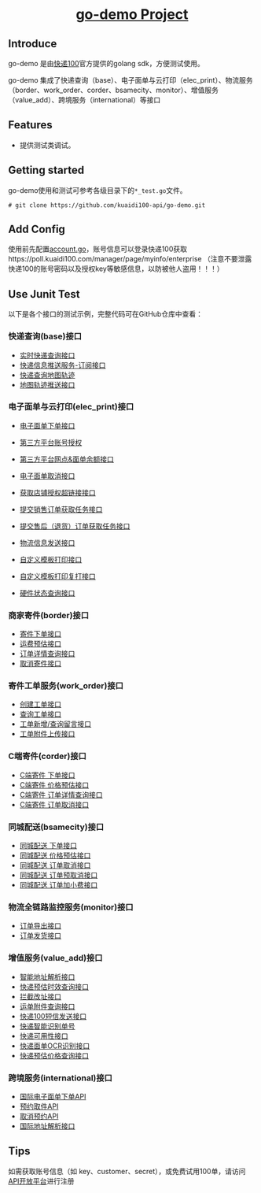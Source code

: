 <h1 align="center"><a href="https://github.com/kuaidi100-api/kuadi100-api/" target="_blank">go-demo Project</a></h1>

## Introduce

go-demo 是由[快递100](https://api.kuaidi100.com/home)官方提供的golang sdk，方便测试使用。

go-demo 集成了快递查询（base）、电子面单与云打印（elec_print）、物流服务（border、work_order、corder、bsamecity、monitor）、增值服务（value_add）、跨境服务（international）等接口

## Features

- 提供测试类调试。

## Getting started

go-demo使用和测试可参考各级目录下的`*_test.go`文件。

```
# git clone https://github.com/kuaidi100-api/go-demo.git
```

## Add Config

使用前先配置[account.go](https://github.com/kuaidi100-api/go-demo/blob/main/config/account.go)，账号信息可以登录快递100获取https://poll.kuaidi100.com/manager/page/myinfo/enterprise （注意不要泄露快递100的账号密码以及授权key等敏感信息，以防被他人盗用！！！）


## Use Junit Test

以下是各个接口的测试示例，完整代码可在GitHub仓库中查看：
### 快递查询(base)接口
- [实时快递查询接口](https://github.com/kuaidi100-api/go-demo/blob/main/base/query.go)
- [快递信息推送服务-订阅接口](https://github.com/kuaidi100-api/go-demo/blob/main/base/poll.go)
- [快递查询地图轨迹](https://github.com/kuaidi100-api/go-demo/blob/main/base/maptrack.go)
- [地图轨迹推送接口](https://github.com/kuaidi100-api/go-demo/blob/main/base/pollMap.go)

### 电子面单与云打印(elec_print)接口
- [电子面单下单接口](https://github.com/kuaidi100-api/go-demo/blob/main/elec_print/elec_order.go)
- [第三方平台账号授权](https://github.com/kuaidi100-api/go-demo/blob/main/elec_print/authThird.go)
- [第三方平台网点&面单余额接口](https://github.com/kuaidi100-api/go-demo/blob/main/elec_print/third_info.go)
- [电子面单取消接口](https://github.com/kuaidi100-api/go-demo/blob/main/elec_print/elec_cancel.go)

- [获取店铺授权超链接接口](https://github.com/kuaidi100-api/go-demo/blob/main/elec_print/shop_authorize.go)
- [提交销售订单获取任务接口](https://github.com/kuaidi100-api/go-demo/blob/main/elec_print/order_task.go)
- [提交售后（退货）订单获取任务接口](https://github.com/kuaidi100-api/go-demo/blob/main/elec_print/refundOrder_task.go)
- [物流信息发送接口](https://github.com/kuaidi100-api/go-demo/blob/main/elec_print/logistic_send.go)

- [自定义模板打印接口](https://github.com/kuaidi100-api/go-demo/blob/main/elec_print/elec_custom.go)
- [自定义模板打印复打接口](https://github.com/kuaidi100-api/go-demo/blob/main/elec_print/elec_printOld.go)
- [硬件状态查询接口](https://github.com/kuaidi100-api/go-demo/blob/main/elec_print/print_task.go)

### 商家寄件(border)接口
- [寄件下单接口](https://github.com/kuaidi100-api/go-demo/blob/main/border/border_create.go)
- [运费预估接口](https://github.com/kuaidi100-api/go-demo/blob/main/border/border_price.go)
- [订单详情查询接口](https://github.com/kuaidi100-api/go-demo/blob/main/border/border_detail.go)
- [取消寄件接口](https://github.com/kuaidi100-api/go-demo/blob/main/border/border_cancel.go)

### 寄件工单服务(work_order)接口
- [创建工单接口](https://github.com/kuaidi100-api/go-demo/blob/main/work_order/work_order_create.go)
- [查询工单接口](https://github.com/kuaidi100-api/go-demo/blob/main/work_order/work_order_query.go)
- [工单新增/查询留言接口](https://github.com/kuaidi100-api/go-demo/blob/main/work_order/work_order_reply.go)
- [工单附件上传接口](https://github.com/kuaidi100-api/go-demo/blob/main/work_order/work_order_upload.go)

### C端寄件(corder)接口
- [C端寄件 下单接口](https://github.com/kuaidi100-api/go-demo/blob/main/corder/corder_create.go)
- [C端寄件 价格预估接口](https://github.com/kuaidi100-api/go-demo/blob/main/corder/corder_price.go)
- [C端寄件 订单详情查询接口](https://github.com/kuaidi100-api/go-demo/blob/main/corder/corder_detail.go)
- [C端寄件 订单取消接口](https://github.com/kuaidi100-api/go-demo/blob/main/corder/corder_cancel.go)

### 同城配送(bsamecity)接口
- [同城配送 下单接口](https://github.com/kuaidi100-api/go-demo/blob/main/bsamecity/bsamecity_order.go)
- [同城配送 价格预估接口](https://github.com/kuaidi100-api/go-demo/blob/main/bsamecity/bsamecity_price.go)
- [同城配送 订单取消接口](https://github.com/kuaidi100-api/go-demo/blob/main/bsamecity/bsamecity_cancel.go)
- [同城配送 订单预取消接口](https://github.com/kuaidi100-api/go-demo/blob/main/bsamecity/bsamecity_precancel.go)
- [同城配送 订单加小费接口](https://github.com/kuaidi100-api/go-demo/blob/main/bsamecity/bsamecity_addfee.go)

### 物流全链路监控服务(monitor)接口
- [订单导出接口](https://github.com/kuaidi100-api/go-demo/blob/main/monitor/monitor_orderExport.go)
- [订单发货接口](https://github.com/kuaidi100-api/go-demo/blob/main/monitor/monitor_sendOut.go)

### 增值服务(value_add)接口
- [智能地址解析接口](https://github.com/kuaidi100-api/go-demo/blob/main/value_add/address_resoluton.go)
- [快递预估时效查询接口](https://github.com/kuaidi100-api/go-demo/blob/main/value_add/estimate_time.go)
- [拦截改址接口](https://github.com/kuaidi100-api/go-demo/blob/main/value_add/intercept_order.go)
- [运单附件查询接口](https://github.com/kuaidi100-api/go-demo/blob/main/value_add/back_order.go)
- [快递100短信发送接口](https://github.com/kuaidi100-api/go-demo/blob/main/value_add/sms_send.go)
- [快递智能识别单号](https://github.com/kuaidi100-api/go-demo/blob/main/value_add/auto_number.go)
- [快递可用性接口](https://github.com/kuaidi100-api/go-demo/blob/main/value_add/reachable.go)
- [快递面单OCR识别接口](https://github.com/kuaidi100-api/go-demo/blob/main/value_add/det_ocr.go)
- [快递预估价格查询接口](https://github.com/kuaidi100-api/go-demo/blob/main/value_add/estimate_price.go)

### 跨境服务(international)接口
- [国际电子面单下单API](https://github.com/kuaidi100-api/go-demo/blob/main/international/api_call.go)
- [预约取件API](https://github.com/kuaidi100-api/go-demo/blob/main/international/pick_up.go)
- [取消预约API](https://github.com/kuaidi100-api/go-demo/blob/main/international/cancel_pick_up.go)
- [国际地址解析接口](https://github.com/kuaidi100-api/go-demo/blob/main/international/international_address_resolution.go)

## Tips
如需获取账号信息（如 key、customer、secret），或免费试用100单，请访问[API开放平台](https://api.kuaidi100.com/register/diff/)进行注册
